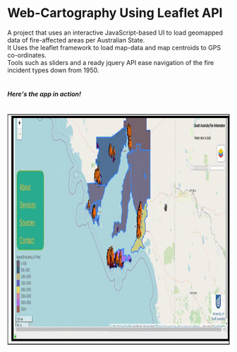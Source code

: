 # Web-Cartography Using Leaflet API
A project that uses an interactive JavaScript-based UI to load geomapped data of fire-affected areas per Australian State. 
<br />It Uses the leaflet framework to load map-data and map
centroids to GPS co-ordinates. 
<br />Tools such as sliders and a ready jquery API ease navigation of the fire incident types down from 1950.
<br /><br /><h5><em>Here's the app in action!</em><h5>
<table  border="1" align="left"><tr><td><img style="border:5px solid black;" src="/demo.gif" width="700" height="500"></td></tr></table>
